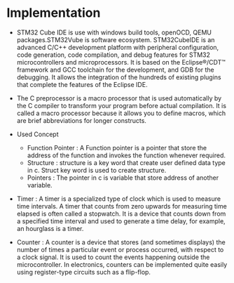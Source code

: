 # Implementation

* STM32 Cube IDE is use with windows build tools, openOCD, QEMU packages.STM32Vube is software ecosystem. STM32CubeIDE is an advanced C/C++ development platform with peripheral configuration, code generation, code compilation, and debug features for STM32 microcontrollers and microprocessors. It is based on the Eclipse®/CDT™ framework and GCC toolchain for the development, and GDB for the debugging. It allows the integration of the hundreds of existing plugins that complete the features of the Eclipse IDE.
* The C preprocessor is a macro processor that is used automatically by the C compiler to transform your program before actual compilation. It is called a macro processor because it allows you to define macros, which are brief abbreviations for longer constructs.
* Used Concept 
   - Function Pointer : A Function pointer is a pointer that store the address of the function and invokes the function whenever required.
   - Structure : structure is a key word that create user defined data type in c. Struct key word is used to create structure.
   - Pointers : The pointer in c is variable that store address of another variable.
   

* Timer : A timer is a specialized type of clock which is used to measure time intervals. A timer that counts from zero upwards for measuring time elapsed is often called a stopwatch. It is a device that counts down from a specified time interval and used to generate a time delay, for example, an hourglass is a timer.

* Counter : A counter is a device that stores (and sometimes displays) the number of times a particular event or process occurred, with respect to a clock signal. It is used to count the events happening outside the microcontroller. In electronics, counters can be implemented quite easily using register-type circuits such as a flip-flop. 